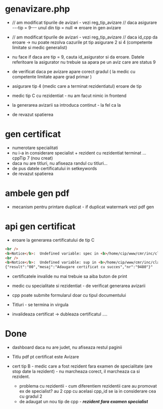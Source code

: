 # genavizare.php
- // am modificat tipurile de avizari - vezi reg_tip_avizare // daca asigurare ---tip = 9--- unul din tip = null => eroare in gen avizare
- // am modificat tipurile de avizari - vezi reg_tip_avizare // daca id_cpp da eroare -> nu poate rezolva cazurile pt tip asigurare 2 si 4 (competente limitate si medic generalist)
- nu face if daca are tip = 9, cauta id_asigurator si da eroare. Datele referitoare la asigurator nu trebuie sa apara pe un aviz care are status 9
- de verificat daca pe avizare apare corect gradul ( la medic cu competente limitate apare grad primar )
- asigurare tip 4 (medic care a terminat rezidentiatul) eroare de tip
- medic tip C cu rezidentiat - nu am facut nimic in frontend

- la generarea avizarii sa introduca continut - la fel ca la 

- de revazut spatierea


# gen certificat
- numerotare specialitati
- nu i-a in considerare specialist + rezident cu rezidentiat terminat ... cppTip 7 (nou creat)
- daca nu are titluri, nu afiseaza randul cu titluri...
- de pus datele certificatului in setkeywords
- de revazut spatierea

# ambele gen pdf
- mecanism pentru printare duplicat - if duplicat watermark vezi pdf gen

# api gen certificat
- eroare la generarea certificatului de tip C 
```html
<br />
<b>Notice</b>:  Undefined variable: spec in <b>/home/cip/www/cmr/inc/class.MyApi.inc</b> on line <b>2127</b><br />
<br />
<b>Notice</b>:  Undefined variable: sup in <b>/home/cip/www/cmr/inc/class.MyApi.inc</b> on line <b>2128</b><br />
{"result":"00","mesaj":"Adaugare certificat cu succes","nr":"9480"}"
```

- certificatele invalide nu mai trebuie sa aiba buton de print

- medic cu specialitate si rezidentiat - de verificat generarea avizarii

- cpp poate submite formularul doar cu tipul documentului

- Titluri - se termina in virgula

- invalideaza certificat -> dubleaza certificatul ....


# Done
- dashboard daca nu are judet, nu afiseaza restul paginii
- Titlu pdf pt certificat este Avizare

- cert tip B - medic care a fost rezident fara examen de specialitate (are stop date la rezident) - nu marcheaza corect, il marcheaza ca si rezident.
  - problema cu rezidentii - cum diferentiem rezidentii care au promovat ex de specialist? au 2 cpp cu acelasi cpp_id se ia in considerare cea cu gradul 2
  - de adaugat un nou tip de cpp - ___rezident fara examen specialist___
